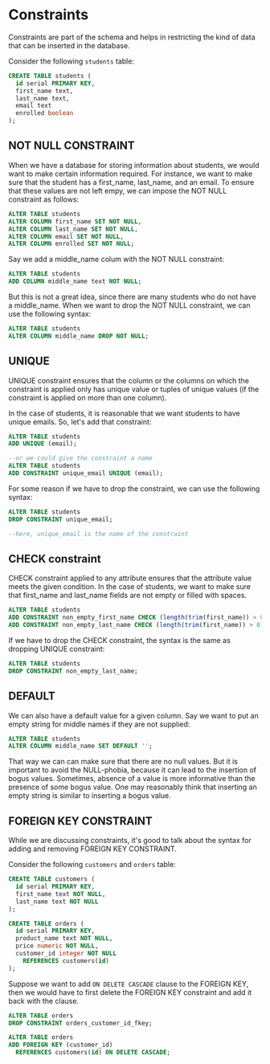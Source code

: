 # Constraints

Constraints are part of the schema and helps in restricting the kind of data that can be inserted in the database.

Consider the following `students` table:
```sql
CREATE TABLE students (
  id serial PRIMARY KEY,
  first_name text,
  last_name text,
  email text
  enrolled boolean
);
```
## NOT NULL CONSTRAINT

When we have a database for storing information about students, we would want to make certain information required. For instance, we want to make sure that the student has a first_name, last_name, and an email. To ensure that these values are not left empy, we can impose the NOT NULL constraint as follows:

```sql
ALTER TABLE students
ALTER COLUMN first_name SET NOT NULL,
ALTER COLUMN last_name SET NOT NULL,
ALTER COLUMN email SET NOT NULL,
ALTER COLUMN enrolled SET NOT NULL;
```

Say we add a middle_name colum with the NOT NULL constraint:

```sql
ALTER TABLE students
ADD COLUMN middle_name text NOT NULL;
```

But this is not a great idea, since there are many students who do not have a middle_name. When we want to drop the NOT NULL constraint, we can use the following syntax:

```sql
ALTER TABLE students
ALTER COLUMN middle_name DROP NOT NULL;
```

## UNIQUE

UNIQUE constraint ensures that the column or the columns on which the constraint is applied only has unique value or tuples of unique values (if the constraint is applied on more than one column).

In the case of students, it is reasonable that we want students to have unique emails. So, let's add that constraint:

```sql
ALTER TABLE students
ADD UNIQUE (email);

--or we could give the constraint a name
ALTER TABLE students
ADD CONSTRAINT unique_email UNIQUE (email);
```

For some reason if we have to drop the constraint, we can use the following syntax:

```sql
ALTER TABLE students
DROP CONSTRAINT unique_email;

--here, unique_email is the name of the constraint
```

## CHECK constraint

CHECK constraint applied to any attribute ensures that the attribute value meets the given condition. In the case of students, we want to make sure that first_name and last_name fields are not empty or filled with spaces.

```sql
ALTER TABLE students
ADD CONSTRAINT non_empty_first_name CHECK (length(trim(first_name)) > 0),
ADD CONSTRAINT non_empty_last_name CHECK (length(trim(first_name)) > 0);
```

If we have to drop the CHECK constraint, the syntax is the same as dropping UNIQUE constraint:

```sql
ALTER TABLE students
DROP CONSTRAINT non_empty_last_name;
```

## DEFAULT

We can  also have a default value for a given column. Say we want to put an empty string for middle names if they are not supplied:

```sql
ALTER TABLE students
ALTER COLUMN middle_name SET DEFAULT '';
```
That way we can can make sure that there are no null values. But it is important to avoid the NULL-phobia, because it can lead to the insertion of bogus values. Sometimes, absence of a value is more informative than the presence of some bogus value. One may reasonably think that inserting an empty string is similar to inserting a bogus value.

## FOREIGN KEY CONSTRAINT

While we are discussing constraints, it's good to talk about the syntax for adding and removing FOREIGN KEY CONSTRAINT.

Consider the following `customers` and `orders` table:

```sql
CREATE TABLE customers (
  id serial PRIMARY KEY,
  first_name text NOT NULL,
  last_name text NOT NULL
);

CREATE TABLE orders (
  id serial PRIMARY KEY,
  product_name text NOT NULL,
  price numeric NOT NULL,
  customer_id integer NOT NULL 
    REFERENCES customers(id)
);
```

Suppose we want to add `ON DELETE CASCADE` clause to the FOREIGN KEY, then we would have to first delete the FOREIGN KEY constraint and add it back with the clause.

```sql
ALTER TABLE orders
DROP CONSTRAINT orders_customer_id_fkey;

ALTER TABLE orders
ADD FOREIGN KEY (customer_id) 
  REFERENCES customers(id) ON DELETE CASCADE;
```